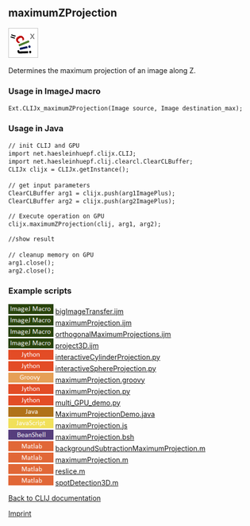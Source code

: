 ## maximumZProjection
![Image](images/mini_clijx_logo.png)

Determines the maximum projection of an image along Z.

### Usage in ImageJ macro
```
Ext.CLIJx_maximumZProjection(Image source, Image destination_max);
```


### Usage in Java
```
// init CLIJ and GPU
import net.haesleinhuepf.clijx.CLIJ;
import net.haesleinhuepf.clij.clearcl.ClearCLBuffer;
CLIJx clijx = CLIJx.getInstance();

// get input parameters
ClearCLBuffer arg1 = clijx.push(arg1ImagePlus);
ClearCLBuffer arg2 = clijx.push(arg2ImagePlus);
```

```
// Execute operation on GPU
clijx.maximumZProjection(clij, arg1, arg2);
```

```
//show result

// cleanup memory on GPU
arg1.close();
arg2.close();
```




### Example scripts
<a href="https://github.com/clij/clij-advanced-filters/blob/master/src/main/macro/"><img src="images/language_macro.png" height="20"/></a> [bigImageTransfer.ijm](https://github.com/clij/clij-advanced-filters/blob/master/src/main/macro/bigImageTransfer.ijm)  
<a href="https://github.com/clij/clij-advanced-filters/blob/master/src/main/macro/"><img src="images/language_macro.png" height="20"/></a> [maximumProjection.ijm](https://github.com/clij/clij-advanced-filters/blob/master/src/main/macro/maximumProjection.ijm)  
<a href="https://github.com/clij/clij-advanced-filters/blob/master/src/main/macro/"><img src="images/language_macro.png" height="20"/></a> [orthogonalMaximumProjections.ijm](https://github.com/clij/clij-advanced-filters/blob/master/src/main/macro/orthogonalMaximumProjections.ijm)  
<a href="https://github.com/clij/clij-advanced-filters/blob/master/src/main/macro/"><img src="images/language_macro.png" height="20"/></a> [project3D.ijm](https://github.com/clij/clij-advanced-filters/blob/master/src/main/macro/project3D.ijm)  
<a href="https://github.com/clij/clij-advanced-filters/blob/master/src/main/jython/"><img src="images/language_jython.png" height="20"/></a> [interactiveCylinderProjection.py](https://github.com/clij/clij-advanced-filters/blob/master/src/main/jython/interactiveCylinderProjection.py)  
<a href="https://github.com/clij/clij-advanced-filters/blob/master/src/main/jython/"><img src="images/language_jython.png" height="20"/></a> [interactiveSphereProjection.py](https://github.com/clij/clij-advanced-filters/blob/master/src/main/jython/interactiveSphereProjection.py)  
<a href="https://github.com/clij/clij-docs/blob/master/src/main/groovy/"><img src="images/language_groovy.png" height="20"/></a> [maximumProjection.groovy](https://github.com/clij/clij-docs/blob/master/src/main/groovy/maximumProjection.groovy)  
<a href="https://github.com/clij/clij-docs/blob/master/src/main/jython/"><img src="images/language_jython.png" height="20"/></a> [maximumProjection.py](https://github.com/clij/clij-docs/blob/master/src/main/jython/maximumProjection.py)  
<a href="https://github.com/clij/clij-docs/blob/master/src/main/jython/"><img src="images/language_jython.png" height="20"/></a> [multi_GPU_demo.py](https://github.com/clij/clij-docs/blob/master/src/main/jython/multi_GPU_demo.py)  
<a href="https://github.com/clij/clij-docs/blob/master/src/main/java/net/haesleinhuepf/clij/examples/"><img src="images/language_java.png" height="20"/></a> [MaximumProjectionDemo.java](https://github.com/clij/clij-docs/blob/master/src/main/java/net/haesleinhuepf/clij/examples/MaximumProjectionDemo.java)  
<a href="https://github.com/clij/clij-docs/blob/master/src/main/javascript/"><img src="images/language_javascript.png" height="20"/></a> [maximumProjection.js](https://github.com/clij/clij-docs/blob/master/src/main/javascript/maximumProjection.js)  
<a href="https://github.com/clij/clij-docs/blob/master/src/main/beanshell/"><img src="images/language_beanshell.png" height="20"/></a> [maximumProjection.bsh](https://github.com/clij/clij-docs/blob/master/src/main/beanshell/maximumProjection.bsh)  
<a href="https://github.com/clij/clatlab/blob/master/src/main/matlab/"><img src="images/language_matlab.png" height="20"/></a> [backgroundSubtractionMaximumProjection.m](https://github.com/clij/clatlab/blob/master/src/main/matlab/backgroundSubtractionMaximumProjection.m)  
<a href="https://github.com/clij/clatlab/blob/master/src/main/matlab/"><img src="images/language_matlab.png" height="20"/></a> [maximumProjection.m](https://github.com/clij/clatlab/blob/master/src/main/matlab/maximumProjection.m)  
<a href="https://github.com/clij/clatlab/blob/master/src/main/matlab/"><img src="images/language_matlab.png" height="20"/></a> [reslice.m](https://github.com/clij/clatlab/blob/master/src/main/matlab/reslice.m)  
<a href="https://github.com/clij/clatlab/blob/master/src/main/matlab/"><img src="images/language_matlab.png" height="20"/></a> [spotDetection3D.m](https://github.com/clij/clatlab/blob/master/src/main/matlab/spotDetection3D.m)  


[Back to CLIJ documentation](https://clij.github.io/)

[Imprint](https://clij.github.io/imprint)
